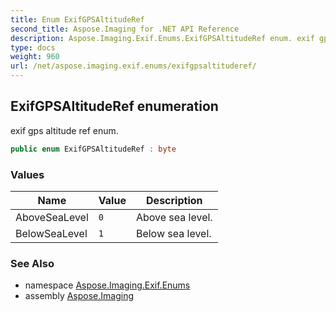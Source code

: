 ```yaml
---
title: Enum ExifGPSAltitudeRef
second_title: Aspose.Imaging for .NET API Reference
description: Aspose.Imaging.Exif.Enums.ExifGPSAltitudeRef enum. exif gps altitude ref enum
type: docs
weight: 960
url: /net/aspose.imaging.exif.enums/exifgpsaltituderef/
---
```

## ExifGPSAltitudeRef enumeration

exif gps altitude ref enum.

```csharp
public enum ExifGPSAltitudeRef : byte
```

### Values

| Name | Value | Description |
| --- | --- | --- |
| AboveSeaLevel | `0` | Above sea level. |
| BelowSeaLevel | `1` | Below sea level. |

### See Also

* namespace [Aspose.Imaging.Exif.Enums](../../aspose.imaging.exif.enums/)
* assembly [Aspose.Imaging](../../)


